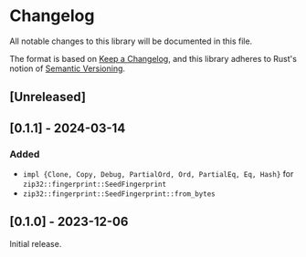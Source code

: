 # Changelog
All notable changes to this library will be documented in this file.

The format is based on [Keep a Changelog](https://keepachangelog.com/en/1.0.0/),
and this library adheres to Rust's notion of
[Semantic Versioning](https://semver.org/spec/v2.0.0.html).

## [Unreleased]

## [0.1.1] - 2024-03-14

### Added
- `impl {Clone, Copy, Debug, PartialOrd, Ord, PartialEq, Eq, Hash}` for 
  `zip32::fingerprint::SeedFingerprint`
- `zip32::fingerprint::SeedFingerprint::from_bytes`

## [0.1.0] - 2023-12-06
Initial release.
